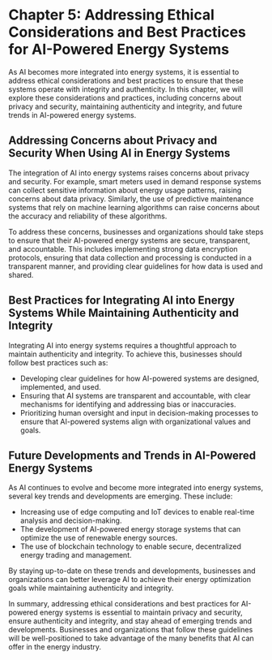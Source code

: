 Chapter 5: Addressing Ethical Considerations and Best Practices for AI-Powered Energy Systems
=============================================================================================

As AI becomes more integrated into energy systems, it is essential to address ethical considerations and best practices to ensure that these systems operate with integrity and authenticity. In this chapter, we will explore these considerations and practices, including concerns about privacy and security, maintaining authenticity and integrity, and future trends in AI-powered energy systems.

Addressing Concerns about Privacy and Security When Using AI in Energy Systems
------------------------------------------------------------------------------

The integration of AI into energy systems raises concerns about privacy and security. For example, smart meters used in demand response systems can collect sensitive information about energy usage patterns, raising concerns about data privacy. Similarly, the use of predictive maintenance systems that rely on machine learning algorithms can raise concerns about the accuracy and reliability of these algorithms.

To address these concerns, businesses and organizations should take steps to ensure that their AI-powered energy systems are secure, transparent, and accountable. This includes implementing strong data encryption protocols, ensuring that data collection and processing is conducted in a transparent manner, and providing clear guidelines for how data is used and shared.

Best Practices for Integrating AI into Energy Systems While Maintaining Authenticity and Integrity
--------------------------------------------------------------------------------------------------

Integrating AI into energy systems requires a thoughtful approach to maintain authenticity and integrity. To achieve this, businesses should follow best practices such as:

* Developing clear guidelines for how AI-powered systems are designed, implemented, and used.
* Ensuring that AI systems are transparent and accountable, with clear mechanisms for identifying and addressing bias or inaccuracies.
* Prioritizing human oversight and input in decision-making processes to ensure that AI-powered systems align with organizational values and goals.

Future Developments and Trends in AI-Powered Energy Systems
-----------------------------------------------------------

As AI continues to evolve and become more integrated into energy systems, several key trends and developments are emerging. These include:

* Increasing use of edge computing and IoT devices to enable real-time analysis and decision-making.
* The development of AI-powered energy storage systems that can optimize the use of renewable energy sources.
* The use of blockchain technology to enable secure, decentralized energy trading and management.

By staying up-to-date on these trends and developments, businesses and organizations can better leverage AI to achieve their energy optimization goals while maintaining authenticity and integrity.

In summary, addressing ethical considerations and best practices for AI-powered energy systems is essential to maintain privacy and security, ensure authenticity and integrity, and stay ahead of emerging trends and developments. Businesses and organizations that follow these guidelines will be well-positioned to take advantage of the many benefits that AI can offer in the energy industry.
